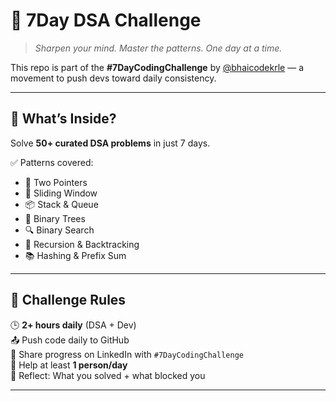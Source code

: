 # 🔢 7Day DSA Challenge

> _Sharpen your mind. Master the patterns. One day at a time._

This repo is part of the **#7DayCodingChallenge** by [@bhaicodekrle](https://instagram.com/bhaicodekrle) — a movement to push devs toward daily consistency.

---

## 🧠 What’s Inside?

Solve **50+ curated DSA problems** in just 7 days.

✅ Patterns covered:
- 🔁 Two Pointers  
- 🧮 Sliding Window  
- 📦 Stack & Queue  
- 🌲 Binary Trees  
- 🔍 Binary Search  
- 🧭 Recursion & Backtracking  
- 📚 Hashing & Prefix Sum

---

## 📅 Challenge Rules

🕒 **2+ hours daily** (DSA + Dev)  
📤 Push code daily to GitHub  
📸 Share progress on LinkedIn with `#7DayCodingChallenge`  
🤝 Help at least **1 person/day**  
🧠 Reflect: What you solved + what blocked you

---


